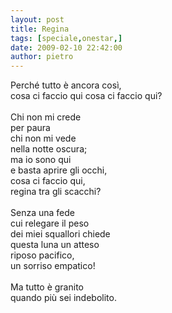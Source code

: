 ```yaml
---
layout: post
title: Regina
tags: [speciale,onestar,]
date: 2009-02-10 22:42:00
author: pietro
---
```

Perché tutto è ancora così,<br/>cosa ci faccio qui cosa ci faccio qui?<br/><br/>Chi non mi crede<br/>per paura<br/>chi non mi vede<br/>nella notte oscura;<br/>ma io sono qui<br/>e basta aprire gli occhi,<br/>cosa ci faccio qui,<br/>regina tra gli scacchi?<br/><br/>Senza una fede<br/>cui relegare il peso<br/>dei miei squallori chiede<br/>questa luna un atteso<br/>riposo pacifico,<br/>un sorriso empatico!<br/><br/>Ma tutto è granito<br/>quando più sei indebolito.
